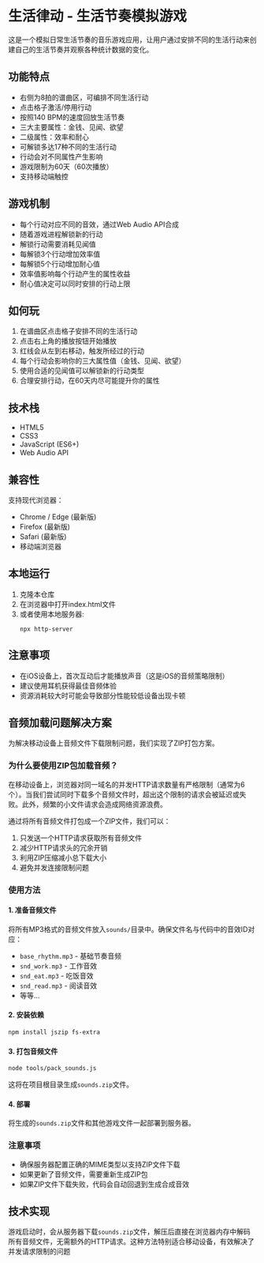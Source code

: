 # 生活律动 - 生活节奏模拟游戏

这是一个模拟日常生活节奏的音乐游戏应用，让用户通过安排不同的生活行动来创建自己的生活节奏并观察各种统计数据的变化。

## 功能特点

- 右侧为8拍的谱曲区，可编排不同生活行动
- 点击格子激活/停用行动
- 按照140 BPM的速度回放生活节奏
- 三大主要属性：金钱、见闻、欲望
- 二级属性：效率和耐心
- 可解锁多达17种不同的生活行动
- 行动会对不同属性产生影响
- 游戏限制为60天（60次播放）
- 支持移动端触控

## 游戏机制

- 每个行动对应不同的音效，通过Web Audio API合成
- 随着游戏进程解锁新的行动
- 解锁行动需要消耗见闻值
- 每解锁3个行动增加效率值
- 每解锁5个行动增加耐心值
- 效率值影响每个行动产生的属性收益
- 耐心值决定可以同时安排的行动上限

## 如何玩

1. 在谱曲区点击格子安排不同的生活行动
2. 点击右上角的播放按钮开始播放
3. 红线会从左到右移动，触发所经过的行动
4. 每个行动会影响你的三大属性值（金钱、见闻、欲望）
5. 使用合适的见闻值可以解锁新的行动类型
6. 合理安排行动，在60天内尽可能提升你的属性

## 技术栈

- HTML5
- CSS3
- JavaScript (ES6+)
- Web Audio API

## 兼容性

支持现代浏览器：
- Chrome / Edge (最新版)
- Firefox (最新版)
- Safari (最新版)
- 移动端浏览器

## 本地运行

1. 克隆本仓库
2. 在浏览器中打开index.html文件
3. 或者使用本地服务器:
   ```
   npx http-server
   ```
   
## 注意事项

- 在iOS设备上，首次互动后才能播放声音（这是iOS的音频策略限制）
- 建议使用耳机获得最佳音频体验
- 资源消耗较大时可能会导致部分性能较低设备出现卡顿 

## 音频加载问题解决方案

为解决移动设备上音频文件下载限制问题，我们实现了ZIP打包方案。

### 为什么要使用ZIP包加载音频？

在移动设备上，浏览器对同一域名的并发HTTP请求数量有严格限制（通常为6个）。当我们尝试同时下载多个音频文件时，超出这个限制的请求会被延迟或失败。此外，频繁的小文件请求会造成网络资源浪费。

通过将所有音频文件打包成一个ZIP文件，我们可以：

1. 只发送一个HTTP请求获取所有音频文件
2. 减少HTTP请求头的冗余开销
3. 利用ZIP压缩减小总下载大小
4. 避免并发连接限制问题

### 使用方法

#### 1. 准备音频文件

将所有MP3格式的音频文件放入`sounds/`目录中。确保文件名与代码中的音效ID对应：

- `base_rhythm.mp3` - 基础节奏音频
- `snd_work.mp3` - 工作音效
- `snd_eat.mp3` - 吃饭音效
- `snd_read.mp3` - 阅读音效
- 等等...

#### 2. 安装依赖

```bash
npm install jszip fs-extra
```

#### 3. 打包音频文件

```bash
node tools/pack_sounds.js
```

这将在项目根目录生成`sounds.zip`文件。

#### 4. 部署

将生成的`sounds.zip`文件和其他游戏文件一起部署到服务器。

### 注意事项

- 确保服务器配置正确的MIME类型以支持ZIP文件下载
- 如果更新了音频文件，需要重新生成ZIP包
- 如果ZIP文件下载失败，代码会自动回退到生成合成音效

## 技术实现

游戏启动时，会从服务器下载`sounds.zip`文件，解压后直接在浏览器内存中解码所有音频文件，无需额外的HTTP请求。这种方法特别适合移动设备，有效解决了并发请求限制的问题 